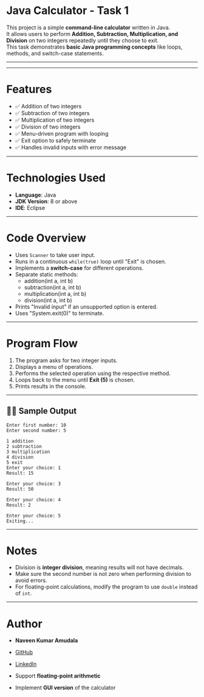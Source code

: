 # Java Calculator - Task 1

This project is a simple **command-line calculator** written in Java.  
It allows users to perform **Addition, Subtraction, Multiplication, and Division** on two integers repeatedly until they choose to exit.  
This task demonstrates **basic Java programming concepts** like loops, methods, and switch-case statements.

---

---

# Features

- ✅ Addition of two integers  
- ✅ Subtraction of two integers  
- ✅ Multiplication of two integers  
- ✅ Division of two integers  
- ✅ Menu-driven program with looping  
- ✅ Exit option to safely terminate  
- ✅ Handles invalid inputs with error message  

---

# Technologies Used

- **Language**: Java  
- **JDK Version**: 8 or above  
- **IDE**: Eclipse  

---

# Code Overview

- Uses `Scanner` to take user input.
- Runs in a continuous `while(true)` loop until "Exit" is chosen.
- Implements a **switch-case** for different operations.
- Separate static methods:
  - addition(int a, int b)
  - subtraction(int a, int b)
  - multiplication(int a, int b)
  - division(int a, int b)
- Prints "Invalid input" if an unsupported option is entered.
- Uses "System.exit(0)" to terminate.

---

# Program Flow

1. The program asks for two integer inputs.
2. Displays a menu of operations.
3. Performs the selected operation using the respective method.
4. Loops back to the menu until **Exit (5)** is chosen.
5. Prints results in the console.

---

## 🧑‍💻 Sample Output

```
Enter first number: 10
Enter second number: 5

1 addition
2 subtraction
3 multiplication
4 division
5 exit
Enter your choice: 1
Result: 15

Enter your choice: 3
Result: 50

Enter your choice: 4
Result: 2

Enter your choice: 5
Exiting...
```

---

# Notes

- Division is **integer division**, meaning results will not have decimals.
- Make sure the second number is not zero when performing division to avoid errors.
- For floating-point calculations, modify the program to use `double` instead of `int`.

---


# Author

- **Naveen Kumar Amudala**  
- [GitHub](https://github.com/naveen84422)  
- [LinkedIn](https://www.linkedin.com/in/naveen-kumar-amudala)

- Support **floating-point arithmetic**  
- Implement **GUI version** of the calculator  
